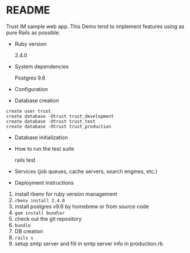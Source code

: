 # README
Trust IM sample web app.
This Demo tend to implement features using as pure Rails as possible.

* Ruby version

    2.4.0
  
* System dependencies

    Postgres 9.6

* Configuration
  
* Database creation
```
create user trust
create database -Otrust trust_development
create database -Otrust trust_test
create database -Otrust trust_production
```

* Database initialization

* How to run the test suite

    rails test
  
* Services (job queues, cache servers, search engines, etc.)

* Deployment instructions

1. install rbenv for ruby version management
2. `rbenv install 2.4.0`
3. install postgres v9.6 by homebrew or from source code
4. `gem install bundler`
5. check out the git repository
6. `bundle`
7. DB creation
8. `rails s`
9. setup smtp server and fill in smtp server info in production.rb